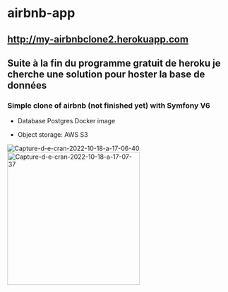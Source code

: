 # airbnb-app 

## http://my-airbnbclone2.herokuapp.com

## Suite à la fin du programme gratuit de heroku je cherche une solution pour hoster la base de données

### Simple clone of airbnb (not finished yet) with Symfony V6

* Database Postgres Docker image

* Object storage: AWS S3

<img src="https://i.ibb.co/Y3hNYGp/Capture-d-e-cran-2022-10-18-a-17-06-40.png" alt="Capture-d-e-cran-2022-10-18-a-17-06-40" border="0">


<img src="https://i.ibb.co/cDnsNRH/Capture-d-e-cran-2022-10-18-a-17-07-37.png" style="width: 300px; height:auto" alt="Capture-d-e-cran-2022-10-18-a-17-07-37" border="0">
